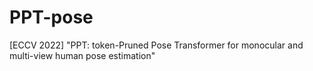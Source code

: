 # PPT-pose
[ECCV 2022] "PPT: token-Pruned Pose Transformer for monocular and multi-view human pose estimation"
